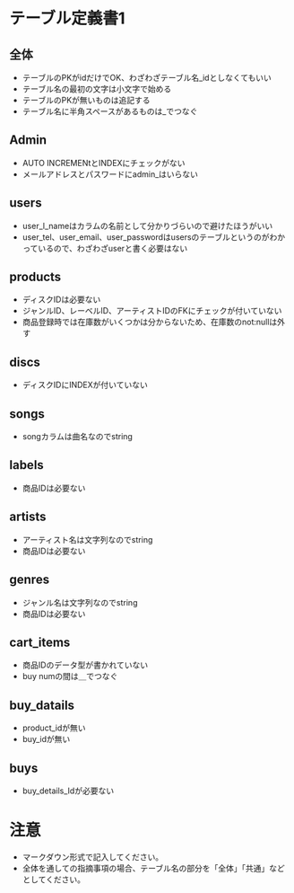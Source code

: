 # テーブル定義書1
## 全体
- テーブルのPKがidだけでOK、わざわざテーブル名_idとしなくてもいい
- テーブル名の最初の文字は小文字で始める
- テーブルのPKが無いものは追記する
- テーブル名に半角スペースがあるものは_でつなぐ

## Admin
- AUTO INCREMENtとINDEXにチェックがない
- メールアドレスとパスワードにadmin_はいらない

## users
- user_l_nameはカラムの名前として分かりづらいので避けたほうがいい
- user_tel、user_email、user_passwordはusersのテーブルというのがわかっているので、わざわざuserと書く必要はない

## products
- ディスクIDは必要ない
- ジャンルID、レーベルID、アーティストIDのFKにチェックが付いていない
- 商品登録時では在庫数がいくつかは分からないため、在庫数のnot:nullは外す

## discs
- ディスクIDにINDEXが付いていない

## songs
- songカラムは曲名なのでstring

## labels
- 商品IDは必要ない

## artists
- アーティスト名は文字列なのでstring
- 商品IDは必要ない

## genres
- ジャンル名は文字列なのでstring
- 商品IDは必要ない

## cart_items
- 商品IDのデータ型が書かれていない
- buy numの間は＿でつなぐ

## buy_datails
- product_idが無い
- buy_idが無い

## buys
- buy_details_Idが必要ない

# 注意
* マークダウン形式で記入してください。
* 全体を通しての指摘事項の場合、テーブル名の部分を「全体」「共通」などとしてください。
